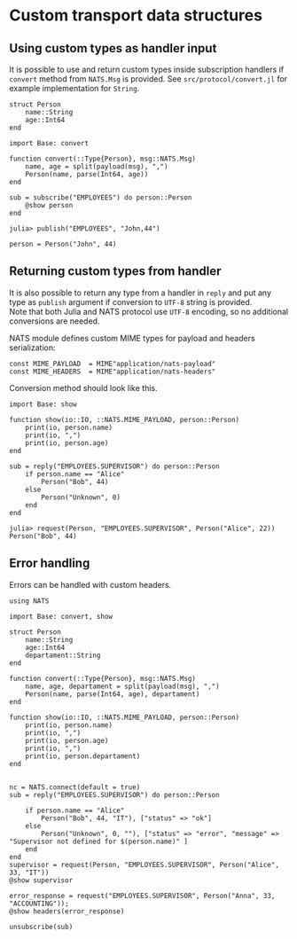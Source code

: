 # Custom transport data structures

## Using custom types as handler input

It is possible to use and return custom types inside subscription handlers if `convert` method from `NATS.Msg` is provided. See `src/protocol/convert.jl` for example implementation for `String`.

```
struct Person
    name::String
    age::Int64
end

import Base: convert

function convert(::Type{Person}, msg::NATS.Msg)
    name, age = split(payload(msg), ",")
    Person(name, parse(Int64, age))
end
```

```
sub = subscribe("EMPLOYEES") do person::Person
    @show person
end

julia> publish("EMPLOYEES", "John,44")

person = Person("John", 44)

```

## Returning custom types from handler

It is also possible to return any type from a handler in `reply` and put any type as `publish` argument if conversion to `UTF-8` string is provided.  
Note that both Julia and NATS protocol use `UTF-8` encoding, so no additional conversions are needed.

NATS module defines custom MIME types for payload and headers serialization:

```
const MIME_PAYLOAD  = MIME"application/nats-payload"
const MIME_HEADERS  = MIME"application/nats-headers"
```

Conversion method should look like this.

```
import Base: show

function show(io::IO, ::NATS.MIME_PAYLOAD, person::Person)
    print(io, person.name)
    print(io, ",")
    print(io, person.age)
end
```

```
sub = reply("EMPLOYEES.SUPERVISOR") do person::Person
    if person.name == "Alice"
        Person("Bob", 44)
    else
        Person("Unknown", 0)
    end
end

julia> request(Person, "EMPLOYEES.SUPERVISOR", Person("Alice", 22))
Person("Bob", 44)

```

## Error handling

Errors can be handled with custom headers.

```
using NATS

import Base: convert, show

struct Person
    name::String
    age::Int64
    departament::String
end

function convert(::Type{Person}, msg::NATS.Msg)
    name, age, departament = split(payload(msg), ",")
    Person(name, parse(Int64, age), departament)
end

function show(io::IO, ::NATS.MIME_PAYLOAD, person::Person)
    print(io, person.name)
    print(io, ",")
    print(io, person.age)
    print(io, ",")
    print(io, person.departament)
end


nc = NATS.connect(default = true)
sub = reply("EMPLOYEES.SUPERVISOR") do person::Person
    
    if person.name == "Alice"
        Person("Bob", 44, "IT"), ["status" => "ok"]
    else
        Person("Unknown", 0, ""), ["status" => "error", "message" => "Supervisor not defined for $(person.name)" ]
    end
end
supervisor = request(Person, "EMPLOYEES.SUPERVISOR", Person("Alice", 33, "IT"))
@show supervisor

error_response = request("EMPLOYEES.SUPERVISOR", Person("Anna", 33, "ACCOUNTING"));
@show headers(error_response)

unsubscribe(sub)
```
